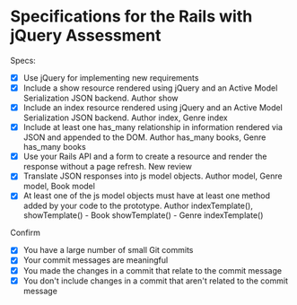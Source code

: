 # Specifications for the Rails with jQuery Assessment

Specs:
- [x] Use jQuery for implementing new requirements
- [X] Include a show resource rendered using jQuery and an Active Model Serialization JSON backend.
Author show
- [X] Include an index resource rendered using jQuery and an Active Model Serialization JSON backend.
Author index, Genre index
- [X] Include at least one has_many relationship in information rendered via JSON and appended to the DOM.
Author has_many books, Genre has_many books
- [X] Use your Rails API and a form to create a resource and render the response without a page refresh.
New review
- [X] Translate JSON responses into js model objects.
Author model, Genre model, Book model
- [X] At least one of the js model objects must have at least one method added by your code to the prototype.
Author indexTemplate(), showTemplate() - Book showTemplate() - Genre indexTemplate()

Confirm
- [X] You have a large number of small Git commits
- [X] Your commit messages are meaningful
- [X] You made the changes in a commit that relate to the commit message
- [X] You don't include changes in a commit that aren't related to the commit message
